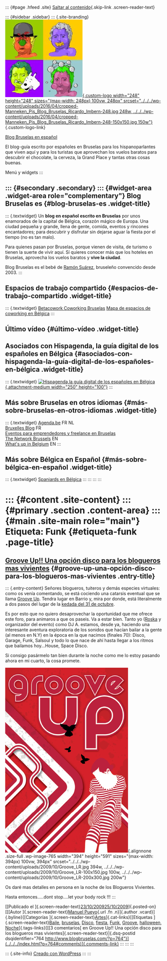::: {#page .hfeed .site}
[Saltar al contenido](index.html#content){.skip-link
.screen-reader-text}

::: {#sidebar .sidebar}
::: {.site-branding}
[![](../../../wp-content/uploads/2016/04/cropped-Manneken_Pis_Blog_Bruselas_Ricardo_Imbern-248.jpg){.custom-logo
width="248" height="248" sizes="(max-width: 248px) 100vw, 248px"
srcset="../../../wp-content/uploads/2016/04/cropped-Manneken_Pis_Blog_Bruselas_Ricardo_Imbern-248.jpg 248w, ../../../wp-content/uploads/2016/04/cropped-Manneken_Pis_Blog_Bruselas_Ricardo_Imbern-248-150x150.jpg 150w"}](../../../index.html){.custom-logo-link}

[Blog Bruselas en español](../../../index.html)

El blog-guía escrito por españoles en Bruselas para los hispanoparlantes
que viven aquí y para los turistas que aprovechan los vuelos baratos
para descubrir el chocolate, la cerveza, la Grand Place y tantas otras
cosas buenas.

Menú y widgets
:::

::: {#secondary .secondary}
::: {#widget-area .widget-area role="complementary"}
Blog Bruselas es {#blog-bruselas-es .widget-title}
----------------

::: {.textwidget}
Un **blog en español escrito en Bruselas** por unos enamorados de la
capital de Bélgica, corazón mágico de Europa. Una ciudad pequeña y
grande, llena de gente, comida, eventos y rincones encantadores; para
descubrir y disfrutar sin dejarse aguar la fiesta por el tiempo (no es
tan malo).

Para quienes pasan por Bruselas, porque vienen de visita, de turismo o
tienen la suerte de vivir aquí. Sí quieres conocer más que los hoteles
en Bruselas, aprovecha los vuelos baratos y **vive la ciudad**.

Blog Bruselas es el bebé de [Ramón Suárez](http://www.ramonsuarez.com),
bruseleño convencido desde 2003.
:::

Espacios de trabajo compartido {#espacios-de-trabajo-compartido .widget-title}
------------------------------

::: {.textwidget}
[Betacowork Coworking Bruselas](http://www.betacowork.com) [Mapa de
espacios de coworking en Bélgica](http://coworkingbelgium.com)
:::

Último vídeo {#último-vídeo .widget-title}
------------

Asociados con Hispagenda, la guía digital de los españoles en Bélgica {#asociados-con-hispagenda-la-guía-digital-de-los-españoles-en-bélgica .widget-title}
---------------------------------------------------------------------

::: {.textwidget}
[![Hispagenda,la guía digital de los españoles en
Bélgica](../../../wp-content/uploads/2010/04/Hispagenda-250px.gif "Hispagenda, la guía digital de los españoles en Bélgica"){.attachment-medium
width="250" height="100"}](http://www.hispagenda.com)
:::

Más sobre Bruselas en otros idiomas {#más-sobre-bruselas-en-otros-idiomas .widget-title}
-----------------------------------

::: {.textwidget}
[Agenda.be](http://www.agenda.be) FR NL\
[Bruxelles Blog](http://www.bxlblog.be/) FR\
[Eventos para emprendedores y freelance en
Bruselas](http://www.betacowork.com/events/)\
[The Network
Brussels](http://groups.yahoo.com/group/TheNetworkBrussels/) EN\
[What\'s up in Belgium](http://www.whatsupin.be/) EN
:::

Más sobre Bélgica en Español {#más-sobre-bélgica-en-español .widget-title}
----------------------------

::: {.textwidget}
[Spaniards en Bélgica](http://www.spaniards.es/paises/belgica)
:::
:::
:::
:::

::: {#content .site-content}
::: {#primary .section .content-area}
::: {#main .site-main role="main"}
Etiqueta: Funk {#etiqueta-funk .page-title}
==============

[Groove Up!! Una opción disco para los blogueros mas vivientes](../../../index.html?p=764) {#groove-up-una-opción-disco-para-los-blogueros-mas-vivientes .entry-title}
------------------------------------------------------------------------------------------

::: {.entry-content}
Señores blogueros, tuiteros y demás especies virtuales: como os venía
comentando, se está cociendo una catarsis eventual que se llama [Groove
Up](http://grooveupbxl.blogspot.com/). Tendra lugar en Barrio y, mira
por donde, está literalmente a dos pasos del lugar de la [kedada del 31
de
octubre](http://www.blogbruselas.com/2009/10/noche-de-los-bloggers-vivientes.html "Quedada bloguera en Bruselas ").

Es por esto que no quiero desaprovechar la oportunidad que me ofrece
este foro, para animaros a que os paseis. Va a estar bien. Tanto yo
([Roska](http://www.myspace.com/bruclectico) y organizador del evento)
como DJ A. estamos, desde ya, haciendo una interesante aventura
exploratoria de los sonidos que hacían bailar a la gente (al menos en
N.Y) en la época en la que nacimos (finales 70): Disco, Garage, Funk,
Salsoul y todo lo que nace de ahí hasta llegar a los ritmos que bailamos
hoy...House, Space Disco.

Si consigo pasármelo tan bien durante la noche como me lo estoy pasando
ahora en mi cuarto, la cosa promete.

![Groove\_LR](../../../wp-content/uploads/2009/10/Groove_LR.jpg){.alignnone
.size-full .wp-image-765 width="394" height="591"
sizes="(max-width: 394px) 100vw, 394px"
srcset="../../../wp-content/uploads/2009/10/Groove_LR.jpg 394w, ../../../wp-content/uploads/2009/10/Groove_LR-100x150.jpg 100w, ../../../wp-content/uploads/2009/10/Groove_LR-200x300.jpg 200w"}

Os daré mas detalles en persona en la noche de los Blogueros Vivientes.

Hasta entonces.....dont stop....let your body rock !!!
:::

[[Publicado el
]{.screen-reader-text}[23/10/200925/10/2009](../../../index.html?p=764)]{.posted-on}[[[Autor
]{.screen-reader-text}[Manuel
Pueyo](../../author/easysun/index.html){.url .fn .n}]{.author
.vcard}]{.byline}[[Categorías
]{.screen-reader-text}[Artes](../../category/artes/index.html)]{.cat-links}[[Etiquetas
]{.screen-reader-text}[Baile](../baile/index.html),
[bruselas](../bruselas/index.html), [Disco](../disco/index.html),
[fiesta](../fiesta/index.html), [Funk](index.html),
[Groove](../groove/index.html), [halloween](../halloween/index.html),
[Noche](../noche/index.html)]{.tags-links}[[[3 comentarios[ en Groove
Up!! Una opción disco para los blogueros mas
vivientes]{.screen-reader-text}]{.dsq-postid
dsqidentifier="764 http://www.blogbruselas.com/?p=764"}](../../../index.html?p=764#comments)]{.comments-link}
:::
:::
:::

::: {.site-info}
[Creado con WordPress](https://es.wordpress.org/)
:::
:::
